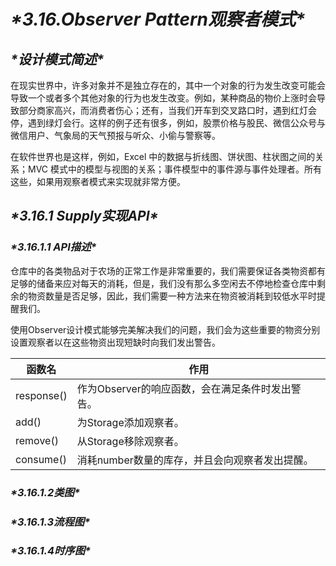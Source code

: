 # ***\*3.16.Observer Pattern观察者模式\****

## ***\*设计模式简述\****

  在现实世界中，许多对象并不是独立存在的，其中一个对象的行为发生改变可能会导致一个或者多个其他对象的行为也发生改变。例如，某种商品的物价上涨时会导致部分商家高兴，而消费者伤心；还有，当我们开车到交叉路口时，遇到红灯会停，遇到绿灯会行。这样的例子还有很多，例如，股票价格与股民、微信公众号与微信用户、气象局的天气预报与听众、小偷与警察等。

  在软件世界也是这样，例如，Excel 中的数据与折线图、饼状图、柱状图之间的关系；MVC 模式中的模型与视图的关系；事件模型中的事件源与事件处理者。所有这些，如果用观察者模式来实现就非常方便。

## ***\*3.16.1 Supply实现API\****

### ***\*3.16.1.1 API描述\****

  仓库中的各类物品对于农场的正常工作是非常重要的，我们需要保证各类物资都有足够的储备来应对每天的消耗，但是，我们没有那么多空闲去不停地检查仓库中剩余的物资数量是否足够，因此，我们需要一种方法来在物资被消耗到较低水平时提醒我们。

  使用Observer设计模式能够完美解决我们的问题，我们会为这些重要的物资分别设置观察者以在这些物资出现短缺时向我们发出警告。

| 函数名     | 作用                                             |
| ---------- | ------------------------------------------------ |
| response() | 作为Observer的响应函数，会在满足条件时发出警告。 |
| add()      | 为Storage添加观察者。                            |
| remove()   | 从Storage移除观察者。                            |
| consume()  | 消耗number数量的库存，并且会向观察者发出提醒。   |

 

### ***\*3.16.1.2类图\****

### ***\*3.16.1.3流程图\****

### ***\*3.16.1.4时序图\****